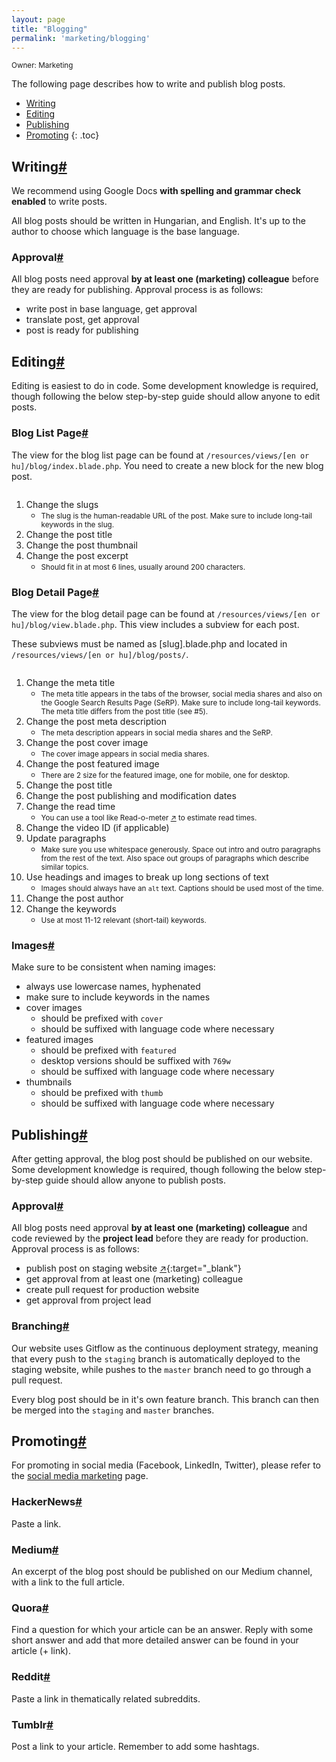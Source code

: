 ```yaml
---
layout: page
title: "Blogging"
permalink: 'marketing/blogging'
---
```

<small class="owner">Owner: Marketing</small>


The following page describes how to write and publish blog posts.

- [Writing](#writing)
- [Editing](#editing)
- [Publishing](#publishing)
- [Promoting](#promoting)
{: .toc}

## Writing[#](#writing)
We recommend using Google Docs __with spelling and grammar check enabled__ to write posts.

All blog posts should be written in Hungarian, and English. It's up to the author to choose which language is the base language.

### Approval[#](#writing-approval)
All blog posts need approval __by at least one (marketing) colleague__ before they are ready for publishing. Approval process is as follows:

- write post in base language, get approval
- translate post, get approval
- post is ready for publishing

## Editing[#](#editing)
Editing is easiest to do in code. Some development knowledge is required, though following the below step-by-step guide should allow anyone to edit posts.

### Blog List Page[#](#editing-blog-list)
The view for the blog list page can be found at `/resources/views/[en or hu]/blog/index.blade.php`. You need to create a new block for the new blog post.

<div class="thumb">
    <a href="/dist/media/blogging-editing-index.png" target="_blank">
        <img src="/dist/media/blogging-editing-index.png" alt="" />
    </a>
</div>

1. Change the slugs
    - <small>The slug is the human-readable URL of the post. Make sure to include long-tail keywords in the slug.</small>
2. Change the post title
3. Change the post thumbnail
4. Change the post excerpt
    - <small>Should fit in at most 6 lines, usually around 200 characters.</small>

### Blog Detail Page[#](#editing-blog-detail)
The view for the blog detail page can be found at `/resources/views/[en or hu]/blog/view.blade.php`. This view includes a subview for each post.

These subviews must be named as [slug].blade.php and located in `/resources/views/[en or hu]/blog/posts/`.

<div class="thumb">
    <a href="/dist/media/blogging-editing-detail.png" target="_blank">
        <img src="/dist/media/blogging-editing-detail.png" alt="" />
    </a>
</div>

1. Change the meta title
    - <small>The meta title appears in the tabs of the browser, social media shares and also on the Google Search Results Page (SeRP). Make sure to include long-tail keywords. The meta title differs from the post title (see #5).</small>
2. Change the post meta description
    - <small>The meta description appears in social media shares and the SeRP.</small>
3. Change the post cover image
    - <small>The cover image appears in social media shares.</small>
4. Change the post featured image
    - <small>There are 2 size for the featured image, one for mobile, one for desktop.</small>
5. Change the post title
6. Change the post publishing and modification dates
7. Change the read time
    - <small>You can use a tool like Read-o-meter [&#x2197;](https://niram.org/read/) to estimate read times.</small>
8. Change the video ID (if applicable)
9. Update paragraphs
    - <small>Make sure you use whitespace generously. Space out intro and outro paragraphs from the rest of the text. Also space out groups of paragraphs which describe similar topics.</small>
10. Use headings and images to break up long sections of text
    - <small>Images should always have an `alt` text. Captions should be used most of the time.</small>
11. Change the post author
12. Change the keywords 
    - <small>Use at most 11-12 relevant (short-tail) keywords.</small>
    
### Images[#](#editing-images)
Make sure to be consistent when naming images:
- always use lowercase names, hyphenated
- make sure to include keywords in the names
- cover images
    - should be prefixed with `cover`
    - should be suffixed with language code where necessary
- featured images
    - should be prefixed with `featured`
    - desktop versions should be suffixed with `769w`
    - should be suffixed with language code where necessary
- thumbnails
    - should be prefixed with `thumb`
    - should be suffixed with language code where necessary

## Publishing[#](#publishing)
After getting approval, the blog post should be published on our website. Some development knowledge is required, though following the below step-by-step guide should allow anyone to publish posts.

### Approval[#](#publishing-approval)
All blog posts need approval __by at least one (marketing) colleague__ and code reviewed by the __project lead__ before they are ready for production. Approval process is as follows:

- publish post on staging website [&#x2197;](https://staging.gofurther.digital){:target="_blank"}
- get approval from at least one (marketing) colleague
- create pull request for production website
- get approval from project lead

### Branching[#](#publishing-branching)
Our website uses Gitflow as the continuous deployment strategy, meaning that every push to the `staging` branch is automatically deployed to the staging website, while pushes to the `master` branch need to go through a pull request.

Every blog post should be in it's own feature branch. This branch can then be merged into the `staging` and `master` branches.

## Promoting[#](#promoting)
For promoting in social media (Facebook, LinkedIn, Twitter), please refer to the [social media marketing](/marketing/social-media) page.

### HackerNews[#](#promoting-hackernews)
Paste a link.

### Medium[#](#promoting-medium)
An excerpt of the blog post should be published on our Medium channel, with a link to the full article.

### Quora[#](#promoting-quora)
Find a question for which your article can be an answer. Reply with some short answer and add that more detailed answer can be found in your article (+ link).

### Reddit[#](#promoting-reddit)
Paste a link in thematically related subreddits.

### Tumblr[#](#promoting-tumblr)
Post a link to your article. Remember to add some hashtags.